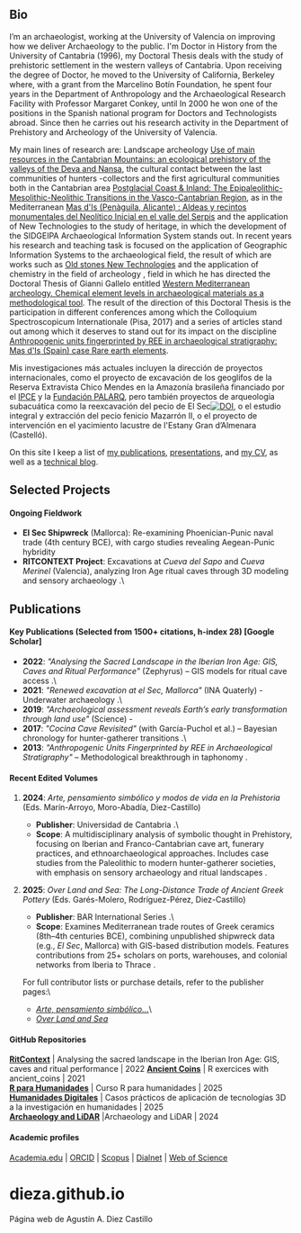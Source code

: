 
## Bio

I’m an archaeologist, working at the University of Valencia on improving how we deliver Archaeology to the public. I'm Doctor in History from the University of Cantabria (1996), my Doctoral Thesis deals with the study of prehistoric settlement in the western valleys of Cantabria. Upon receiving the degree of Doctor, he moved to the University of California, Berkeley where, with a grant from the Marcelino Botín Foundation, he spent four years in the Department of Anthropology and the Archaeological Research Facility with Professor Margaret Conkey, until In 2000 he won one of the positions in the Spanish national program for Doctors and Technologists abroad. Since then he carries out his research activity in the Department of Prehistory and Archeology of the University of Valencia.

My main lines of research are: Landscape archeology [Use of main resources in the Cantabrian Mountains: an ecological prehistory of the valleys of the Deva and Nansa](https://roderic.uv.es/items/6ba74481-b69f-4ed1-a9b0-deddf20c3df8), the cultural contact between the last communities of hunters -collectors and the first agricultural communities both in the Cantabrian area [Postglacial Coast & Inland: The Epipaleolithic-Mesolithic-Neolithic Transitions in the Vasco-Cantabrian Region](http://hdl.handle.net/10550/58629), as in the Mediterranean [Mas d'Is (Penàguila, Alicante) : Aldeas y recintos monumentales del Neolítico Inicial en el valle del Serpis](https://doi.org/10.3989/tp.2003.v60.i2.80) and the application of New Technologies to the study of heritage, in which the development of the SIDGEIPA Archaeological Information System stands out. In recent years his research and teaching task is focused on the application of Geographic Information Systems to the archaeological field, the result of which are works such as [Old stones New Technologies](http://hdl.handle.net/10550/27891) and the application of chemistry in the field of archeology , field in which he has directed the Doctoral Thesis of Gianni Gallelo entitled [Western Mediterranean archeology. Chemical element levels in archaeological materials as a methodological tool](http://hdl.handle.net/10550/34818). The result of the direction of this Doctoral Thesis is the participation in different conferences among which the Colloquium Spectroscopicum Internationale (Pisa, 2017) and a series of articles stand out among which it deserves to stand out for its impact on the discipline [Anthropogenic units fingerprinted by REE in archaeological stratigraphy: Mas d'Is (Spain) case Rare earth elements](https://doi.org/10.1016/j.jas.2012.10.005).

Mis investigaciones más actuales incluyen la dirección de proyectos internacionales, como el proyecto de excavación de los geoglifos de la Reserva Extravista Chico Mendes en la Amazonía brasileña financiado por el [IPCE](https://ipce.cultura.gob.es/investigacion/investigacion-arqueologica/proyectos-arqueologicos-exterior.html) y la [Fundación PALARQ](https://historia.nationalgeographic.com.es/a/que-revelan-geoglifos-amazonia_19719), pero también proyectos de arqueología subacuática como la reexcavación del pecio de El Sec[![DOI](https://zenodo.org/badge/DOI/10.5281/zenodo.7323649.svg)](https://doi.org/10.5281/zenodo.7323649), o el estudio integral y extracción del pecio fenicio Mazarrón II, o el proyecto de intervención en el yacimiento lacustre de l'Estany Gran d’Almenara (Castelló).

On this site I keep a list of [my publications](papers), [presentations](talks), and [my CV](cv.pdf), as well as a [technical blog](blog.html).

## Selected Projects

#### **Ongoing Fieldwork**

-   **El Sec Shipwreck** (Mallorca): Re-examining Phoenician-Punic naval trade (4th century BCE), with cargo studies revealing Aegean-Punic hybridity
-   **RITCONTEXT Project**: Excavations at *Cueva del Sapo* and *Cueva Merinel* (Valencia), analyzing Iron Age ritual caves through 3D modeling and sensory archaeology .\

## Publications

#### **Key Publications** (Selected from 1500+ citations, h-index 28) \[Google Scholar\]

-   **2022**: *"Analysing the Sacred Landscape in the Iberian Iron Age: GIS, Caves and Ritual Performance"* (Zephyrus) – GIS models for ritual cave access .\
-   **2021**: *"Renewed excavation at el Sec, Mallorca"* (INA Quaterly) - Underwater archaeology .\
-   **2019**: *"Archaeological assessment reveals Earth’s early transformation through land use"* (Science) - 
-   **2017**: *"Cocina Cave Revisited"* (with García-Puchol et al.) – Bayesian chronology for hunter-gatherer transitions .\
-   **2013**: *"Anthropogenic Units Fingerprinted by REE in Archaeological Stratigraphy"* – Methodological breakthrough in taphonomy .

#### **Recent Edited Volumes**

1.  **2024**: *Arte, pensamiento simbólico y modos de vida en la Prehistoria* (Eds. Marín-Arroyo, Moro-Abadía, Diez-Castillo)

    -   **Publisher**: Universidad de Cantabria .\
    -   **Scope**: A multidisciplinary analysis of symbolic thought in Prehistory, focusing on Iberian and Franco-Cantabrian cave art, funerary practices, and ethnoarchaeological approaches. Includes case studies from the Paleolithic to modern hunter-gatherer societies, with emphasis on sensory archaeology and ritual landscapes .

2.  **2025**: *Over Land and Sea: The Long-Distance Trade of Ancient Greek Pottery* (Eds. Garés-Molero, Rodríguez-Pérez, Diez-Castillo)

    -   **Publisher**: BAR International Series .\
    -   **Scope**: Examines Mediterranean trade routes of Greek ceramics (8th–4th centuries BCE), combining unpublished shipwreck data (e.g., *El Sec*, Mallorca) with GIS-based distribution models. Features contributions from 25+ scholars on ports, warehouses, and colonial networks from Iberia to Thrace .

    For full contributor lists or purchase details, refer to the publisher pages:\

    -   [*Arte, pensamiento simbólico...*](https://www.editorial.unican.es/libro/arte-pensamiento-simbolico-y-modos-de-vida-en-la-prehistoria)\
    -   [*Over Land and Sea*](https://www.barpublishing.com/book/over-land-and-sea/)

#### GitHub Repositories

[**RitContext**](https://github.com/dieza/edeta_caves) \| Analysing the sacred landscape in the Iberian Iron Age: GIS, caves and ritual performance \| 2022 [**Ancient Coins**](https://github.com/dieza/ancient_coins) \| R exercices with ancient_coins \| 2021\
[**R para Humanidades**](https://github.com/dieza/curso_r) \| Curso R para humanidades \| 2025\
[**Humanidades Digitales**](https://github.com/dieza/Puerta_Coroneria) \| Casos prácticos de aplicación de tecnologías 3D a la investigación en humanidades \| 2025\
[**Archaeology and LiDAR**](https://github.com/dieza/la_poza) \|Archaeology and LiDAR \| 2024

#### Academic profiles

[Academia.edu](https://uv.academia.edu/AgustinDiezCastillo) \| [ORCID](https://orcid.org/my-orcid?orcid=0000-0001-9122-2941) \| [Scopus](https://www.scopus.com/authid/detail.uri?authorId=57210862555) \| [Dialnet](https://dialnet.unirioja.es/servlet/autor?codigo=261252) \| [Web of Science](https://www.webofscience.com/wos/author/record/L-6336-2015)


# dieza.github.io
Página web de Agustín A. Diez Castillo
